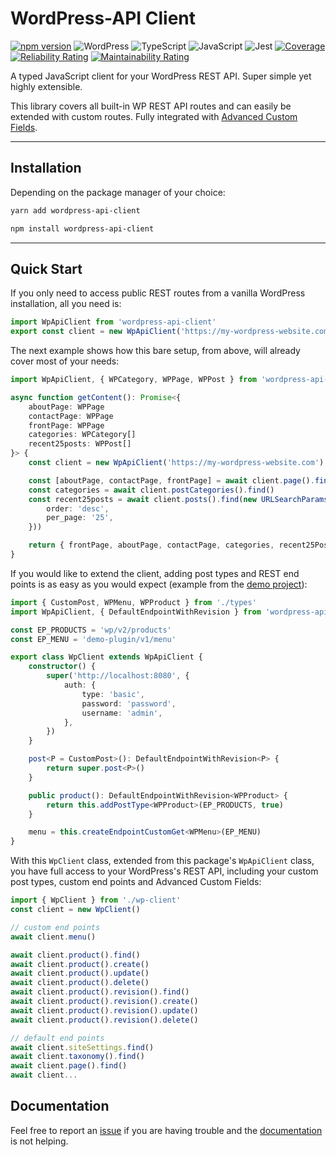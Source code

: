 # WordPress-API Client

[![npm version](https://badge.fury.io/js/wordpress-api-client.svg)](https://badge.fury.io/js/wordpress-api-client)
 ![WordPress](https://img.shields.io/badge/WordPress-%23117AC9.svg?style=flat&logo=WordPress&logoColor=white)
 ![TypeScript](https://img.shields.io/badge/typescript-%23007ACC.svg?style=flat&logo=typescript&logoColor=white)
 ![JavaScript](https://img.shields.io/badge/javascript-%23323330.svg?style=flat&logo=javascript&logoColor=%23F7DF1E)
 ![Jest](https://img.shields.io/badge/-jest-%23C21325?style=flat&logo=jest&color=f07)
[![Coverage](https://sonarcloud.io/api/project_badges/measure?project=dkress59_wordpress-api-client&metric=coverage)](https://sonarcloud.io/summary/new_code?id=dkress59_wordpress-api-client)
[![Reliability Rating](https://sonarcloud.io/api/project_badges/measure?project=dkress59_wordpress-api-client&metric=reliability_rating)](https://sonarcloud.io/summary/new_code?id=dkress59_wordpress-api-client)
[![Maintainability Rating](https://sonarcloud.io/api/project_badges/measure?project=dkress59_wordpress-api-client&metric=sqale_rating)](https://sonarcloud.io/summary/new_code?id=dkress59_wordpress-api-client)
<!-- [![Duplicated Lines (%)](https://sonarcloud.io/api/project_badges/measure?project=dkress59_wordpress-api-client&metric=duplicated_lines_density)](https://sonarcloud.io/summary/new_code?id=dkress59_wordpress-api-client)
[![Technical Debt](https://sonarcloud.io/api/project_badges/measure?project=dkress59_wordpress-api-client&metric=sqale_index)](https://sonarcloud.io/summary/new_code?id=dkress59_wordpress-api-client)
[![Code Smells](https://sonarcloud.io/api/project_badges/measure?project=dkress59_wordpress-api-client&metric=code_smells)](https://sonarcloud.io/summary/new_code?id=dkress59_wordpress-api-client)
[![Bugs](https://sonarcloud.io/api/project_badges/measure?project=dkress59_wordpress-api-client&metric=bugs)](https://sonarcloud.io/summary/new_code?id=dkress59_wordpress-api-client) -->

A typed JavaScript client for your WordPress REST API. Super simple yet highly extensible.

This library covers all built-in WP REST API routes and can easily be extended
with custom routes. Fully integrated with [Advanced Custom Fields](https://advancedcustomfields.com).

---

## Installation

Depending on the package manager of your choice:

```bash
yarn add wordpress-api-client
```

```bash
npm install wordpress-api-client
```

---

## Quick Start

If you only need to access public REST routes from a vanilla WordPress installation,
all you need is:

```typescript
import WpApiClient from 'wordpress-api-client'
export const client = new WpApiClient('https://my-wordpress-website.com')
```

The next example shows how this bare setup, from above, will already cover most
of your needs:

```typescript
import WpApiClient, { WPCategory, WPPage, WPPost } from 'wordpress-api-client'

async function getContent(): Promise<{
    aboutPage: WPPage
    contactPage: WPPage
    frontPage: WPPage
    categories: WPCategory[]
    recent25posts: WPPost[]
}> {
    const client = new WpApiClient('https://my-wordpress-website.com')

    const [aboutPage, contactPage, frontPage] = await client.page().find(12, 23, 34)
    const categories = await client.postCategories().find()
    const recent25posts = await client.posts().find(new URLSearchParams({
        order: 'desc',
        per_page: '25',
    }))

    return { frontPage, aboutPage, contactPage, categories, recent25Posts }
}
```

If you would like to extend the client, adding post types and REST end points is
as easy as you would expect (example from the [demo project](https://github.com/dkress59/wordpress-api-client/tree/demo)):

```typescript
import { CustomPost, WPMenu, WPProduct } from './types'
import WpApiClient, { DefaultEndpointWithRevision } from 'wordpress-api-client'

const EP_PRODUCTS = 'wp/v2/products'
const EP_MENU = 'demo-plugin/v1/menu'

export class WpClient extends WpApiClient {
    constructor() {
        super('http://localhost:8080', {
            auth: {
                type: 'basic',
                password: 'password',
                username: 'admin',
            },
        })
    }

    post<P = CustomPost>(): DefaultEndpointWithRevision<P> {
        return super.post<P>()
    }

    public product(): DefaultEndpointWithRevision<WPProduct> {
        return this.addPostType<WPProduct>(EP_PRODUCTS, true)
    }

    menu = this.createEndpointCustomGet<WPMenu>(EP_MENU)
}
```

With this `WpClient` class, extended from this package's `WpApiClient` class,
you have full access to your WordPress's REST API, including your custom post
types, custom end points and Advanced Custom Fields:

```ts
import { WpClient } from './wp-client'
const client = new WpClient()

// custom end points
await client.menu()

await client.product().find()
await client.product().create()
await client.product().update()
await client.product().delete()
await client.product().revision().find()
await client.product().revision().create()
await client.product().revision().update()
await client.product().revision().delete()

// default end points
await client.siteSettings.find()
await client.taxonomy().find()
await client.page().find()
await client...

```

## Documentation

Feel free to report an [issue](https://github.com/dkress59/wordpress-api-client/issues)
if you are having trouble and the [documentation](https://dkress59.github.io/wordpress-api-client/)
is not helping.
